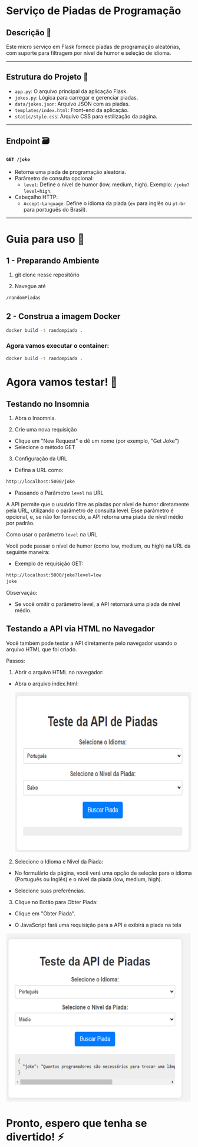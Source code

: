 # Serviço de Piadas de Programação


## Descrição :rotating_light:
Este micro serviço em Flask fornece piadas de programação aleatórias, com suporte para filtragem por nível de humor e seleção de idioma.


---


## Estrutura do Projeto :construction:

  - `app.py`: O arquivo principal da aplicação Flask.
  - `jokes.py`: Lógica para carregar e gerenciar piadas.
  - `data/jokes.json`: Arquivo JSON com as piadas.
  - `templates/index.html`: Front-end da aplicação.
  - `static/style.css`: Arquivo CSS para estilização da página.


  ---


## Endpoint :card_file_box:


#### `GET /joke`
- Retorna uma piada de programação aleatória.
- Parâmetro de consulta opcional:
  - `level`: Define o nível de humor (low, medium, high). Exemplo: `/joke?level=high`.
- Cabeçalho HTTP:
  - `Accept-Language`: Define o idioma da piada (`en` para inglês ou `pt-br` para português do Brasil).


---


# Guia para uso :memo:


## 1 - Preparando Ambiente


1) git clone nesse repositório

2) Navegue até

```bash
/randomPiadas
```


## 2 - Construa a imagem Docker

```bash
docker build -t randompiada .
```

### Agora vamos executar o container:

```bash
docker build -t randompiada .
```
# Agora vamos testar! :rocket:

## Testando no Insomnia
 1) Abra o Insomnia.

 2) Crie uma nova requisição

  - Clique em "New Request" e dê um nome (por exemplo, "Get Joke")
  - Selecione o método GET
3) Configuração da URL

 - Defina a URL como:

```bash
http://localhost:5000/joke
```

 - Passando o Parâmetro `level` na URL

 A API permite que o usuário filtre as piadas por nível de humor diretamente pela URL, utilizando o parâmetro de consulta level. Esse parâmetro é opcional, e, se não for fornecido, a API retorna uma piada de nível médio por padrão.

 Como usar o parâmetro `level` na URL

 Você pode passar o nível de humor (como low, medium, ou high) na URL da seguinte maneira:

- Exemplo de requisição GET:

```bash
http://localhost:5000/joke?level=low
joke
```

Observação:

- Se você omitir o parâmetro level, a API retornará uma piada de nível médio.


## Testando a API via HTML no Navegador

Você também pode testar a API diretamente pelo navegador usando o arquivo HTML que foi criado.

Passos:

1) Abrir o arquivo HTML no navegador:

- Abra o arquivo index.html:

  ![Texto alternativo](/images/telaInicial.png)

2) Selecione o Idioma e Nível da Piada:

  - No formulário da página, você verá uma opção de seleção para o idioma (Português ou Inglês) e o nível da piada (low, medium, high).

  - Selecione suas preferências.

3) Clique no Botão para Obter Piada:

  - Clique em "Obter Piada".

  - O JavaScript fará uma requisição para a API e exibirá a piada na tela

  ![Texto alternativo](/images/telaFinal.png)


# Pronto, espero que tenha se divertido! :zap: